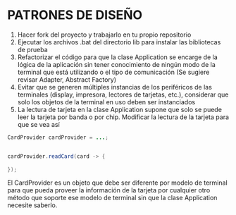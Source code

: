 # PATRONES DE DISEÑO

1. Hacer fork del proyecto y trabajarlo en tu propio repositorio
2. Ejecutar los archivos .bat del directorio lib para instalar las bibliotecas de prueba
3. Refactorizar el código para que la clase Application se encarge de la lógica de la aplicación sin tener conocimiento de ningún modo de la terminal que está utilizando o el tipo de comunicación (Se sugiere revisar Adapter, Abstract Factory)
4. Evitar que se generen múltiples instancias de los periféricos de las terminales (display, impresora, lectores de tarjetas, etc.), considerar que solo los objetos de la terminal en uso deben ser instanciados
6. La lectura de tarjeta en la clase Application supone que solo se puede leer la tarjeta por banda o por chip. Modificar la lectura de la tarjeta para que se vea así
```java
CardProvider cardProvider = ...;


cardProvider.readCard(card -> {
    
});

```
El CardProvider es un objeto que debe ser diferente por modelo de terminal para que pueda proveer la información de la tarjeta por cualquier otro método que soporte ese modelo de terminal sin que la clase Application necesite saberlo.
